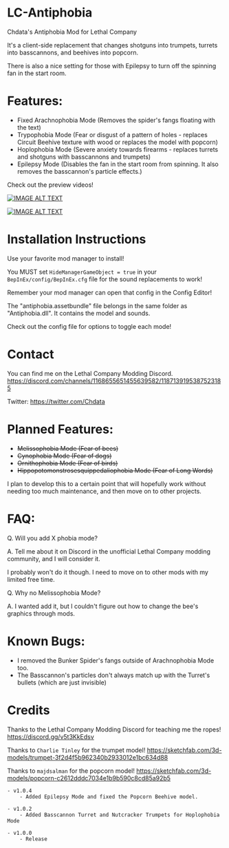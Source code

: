 # LC-Antiphobia
 Chdata's Antiphobia Mod for Lethal Company

 It's a client-side replacement that changes shotguns into trumpets, turrets into basscannons, and beehives into popcorn.

 There is also a nice setting for those with Epilepsy to turn off the spinning fan in the start room.

# Features:
- Fixed Arachnophobia Mode (Removes the spider's fangs floating with the text)
- Trypophobia Mode (Fear or disgust of a pattern of holes - replaces Circuit Beehive texture with wood or replaces the model with popcorn)
- Hoplophobia Mode (Severe anxiety towards firearms - replaces turrets and shotguns with basscannons and trumpets)
- Epilepsy Mode (Disables the fan in the start room from spinning. It also removes the basscannon's particle effects.)

Check out the preview videos!

[![IMAGE ALT TEXT](http://img.youtube.com/vi/p74NU7o28z4/0.jpg)](http://www.youtube.com/watch?v=p74NU7o28z4 "Nutcracker Trumpets")

[![IMAGE ALT TEXT](http://img.youtube.com/vi/4um9Q6Quzok/0.jpg)](http://www.youtube.com/watch?v=4um9Q6Quzok "Basscannon Turrets")

# Installation Instructions
Use your favorite mod manager to install!

You MUST set `HideManagerGameObject = true` in your `BepInEx/config/BepInEx.cfg` file for the sound replacements to work!

Remember your mod manager can open that config in the Config Editor!

The "antiphobia.assetbundle" file belongs in the same folder as "Antiphobia.dll". It contains the model and sounds.

Check out the config file for options to toggle each mode!

# Contact
You can find me on the Lethal Company Modding Discord. https://discord.com/channels/1168655651455639582/1187139195387523185

Twitter: https://twitter.com/Chdata

# Planned Features:
- ~~Melissophobia Mode (Fear of bees)~~
- ~~Cynophobia Mode (Fear of dogs)~~
- ~~Ornithophobia Mode (Fear of birds)~~
- ~~Hippopotomonstrosesquippedaliophobia Mode (Fear of Long Words)~~

I plan to develop this to a certain point that will hopefully work without needing too much maintenance, and then move on to other projects.

# FAQ:
Q. Will you add X phobia mode?

A. Tell me about it on Discord in the unofficial Lethal Company modding community, and I will consider it.

I probably won't do it though. I need to move on to other mods with my limited free time.

Q. Why no Melissophobia Mode?

A. I wanted add it, but I couldn't figure out how to change the bee's graphics through mods.

# Known Bugs:
- I removed the Bunker Spider's fangs outside of Arachnophobia Mode too.
- The Basscannon's particles don't always match up with the Turret's bullets (which are just invisible)

# Credits
Thanks to the Lethal Company Modding Discord for teaching me the ropes!
https://discord.gg/v5t3KkEdsv

Thanks to `Charlie Tinley` for the trumpet model!
https://sketchfab.com/3d-models/trumpet-3f2d4f5b962340b2933012e1bc634d88

Thanks to `majdsalman` for the popcorn model!
https://sketchfab.com/3d-models/popcorn-c2612dddc7034e1b9b590c8cd85a92b5

	- v1.0.4
		- Added Epilepsy Mode and fixed the Popcorn Beehive model.

	- v1.0.2
		- Added Basscannon Turret and Nutcracker Trumpets for Hoplophobia Mode

	- v1.0.0
		- Release